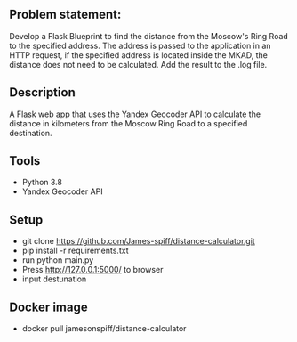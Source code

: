 ## Problem statement:

Develop a Flask Blueprint to find the distance from the Moscow's Ring Road to the specified address. The address is passed to the application in an HTTP request, if the specified address is located inside the MKAD, the distance does not need to be calculated. Add the result to the .log file.


## Description

A Flask web app that uses the Yandex Geocoder API to calculate the distance in kilometers from the Moscow Ring Road to a specified destination.


## Tools
- Python 3.8
- Yandex Geocoder API


## Setup
- git clone https://github.com/James-spiff/distance-calculator.git
- pip install -r requirements.txt
- run python main.py
- Press http://127.0.0.1:5000/ to browser
- input destunation

## Docker image
- docker pull jamesonspiff/distance-calculator